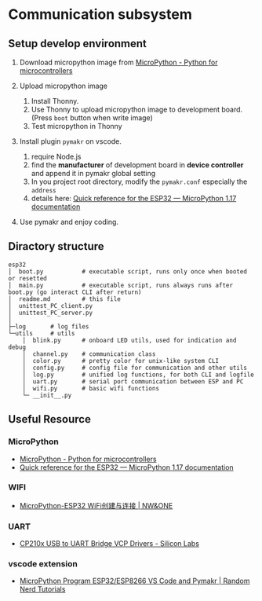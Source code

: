 
Communication subsystem
===

## Setup develop environment
1. Download micropython image from [MicroPython - Python for microcontrollers](https://micropython.org/download/esp32/)

2. Upload micropython image
   1. Install Thonny. 
   2. Use Thonny to upload micropython image to development board. (Press `boot` button when write image)
   3. Test micropython in Thonny

3. Install plugin `pymakr` on vscode. 
   
   1. require Node.js
   2. find the **manufacturer** of development board in **device controller** and append it in pymakr global setting
   3. In you project root directory, modify the `pymakr.conf` especially the `address`
   4. details here: [Quick reference for the ESP32 — MicroPython 1.17 documentation](http://docs.micropython.org/en/latest/esp32/quickref.html)

4. Use pymakr and enjoy coding. 

## Diractory structure

```
esp32
│  boot.py           # executable script, runs only once when booted or resetted
│  main.py           # executable script, runs always runs after boot.py (go interact CLI after return)
│  readme.md         # this file
│  unittest_PC_client.py
│  unittest_PC_server.py
│
├─log       # log files
└─utils     # utils
    │  blink.py      # onboard LED utils, used for indication and debug
    │  channel.py    # communication class
    │  color.py      # pretty color for unix-like system CLI
    │  config.py     # config file for communication and other utils
    │  log.py        # unified log functions, for both CLI and logfile
    │  uart.py       # serial port communication between ESP and PC
    │  wifi.py       # basic wifi functions
    └─ __init__.py

```


## Useful Resource
### MicroPython
- [MicroPython - Python for microcontrollers](https://micropython.org/download/esp32/)
- [Quick reference for the ESP32 — MicroPython 1.17 documentation](http://docs.micropython.org/en/latest/esp32/quickref.html)

### WIFI
- [MicroPython-ESP32 WiFi创建与连接 | NW&ONE](https://zghy.xyz/2020/05/19/MicroPython_ESP32_WiFi_connection/)

### UART
- [CP210x USB to UART Bridge VCP Drivers - Silicon Labs](https://www.silabs.com/developers/usb-to-uart-bridge-vcp-drivers)

### vscode extension
- [MicroPython Program ESP32/ESP8266 VS Code and Pymakr | Random Nerd Tutorials](https://randomnerdtutorials.com/micropython-esp32-esp8266-vs-code-pymakr/)
